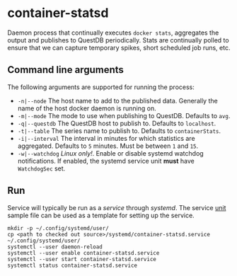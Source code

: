 # container-statsd
Daemon process that continually executes `docker stats`, aggregates the
output and publishes to QuestDB periodically.  Stats are continually
polled to ensure that we can capture temporary spikes, short scheduled
job runs, etc.

## Command line arguments
The following arguments are supported for running the process:
* `-n|--node` The host name to add to the published data.  Generally the name
  of the host docker daemon is running on.
* `-m|--mode` The mode to use when publishing to QuestDB.  Defaults to `avg`.
* `-q|--questdb` The QuestDB host to publish to.  Defaults to `localhost`.
* `-t|--table` The series name to publish to.  Defaults to `containerStats`.
* `-i|--interval` The interval in minutes for which statistics are aggregated.
  Defaults to `5` minutes. Must be between `1` and `15`.
* `-w|--watchdog` *Linux only!*.  Enable or disable systemd watchdog notifications.
  If enabled, the systemd service unit **must** have `WatchdogSec` set.

## Run
Service will typically be run as a *service* through *systemd*.  The service
[unit](systemd/container-statsd.service) sample file can be used as a template
for setting up the service.

```shell
mkdir -p ~/.config/systemd/user/
cp <path to checked out source>/systemd/container-statsd.service ~/.config/systemd/user/
systemctl --user daemon-reload
systemctl --user enable container-statsd.service
systemctl --user start container-statsd.service
systemctl status container-statsd.service
```
